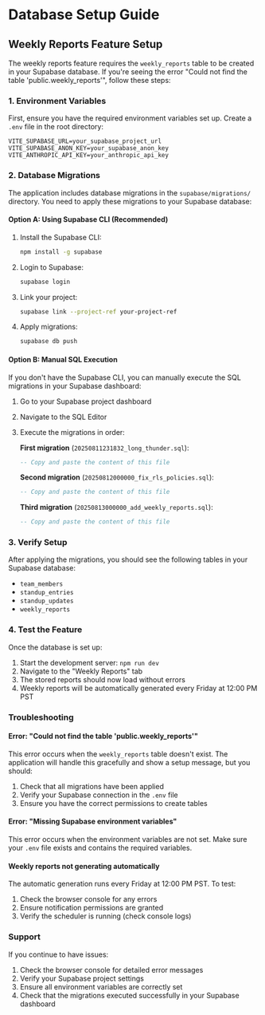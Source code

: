 # Database Setup Guide

## Weekly Reports Feature Setup

The weekly reports feature requires the `weekly_reports` table to be created in your Supabase database. If you're seeing the error "Could not find the table 'public.weekly_reports'", follow these steps:

### 1. Environment Variables

First, ensure you have the required environment variables set up. Create a `.env` file in the root directory:

```env
VITE_SUPABASE_URL=your_supabase_project_url
VITE_SUPABASE_ANON_KEY=your_supabase_anon_key
VITE_ANTHROPIC_API_KEY=your_anthropic_api_key
```

### 2. Database Migrations

The application includes database migrations in the `supabase/migrations/` directory. You need to apply these migrations to your Supabase database:

#### Option A: Using Supabase CLI (Recommended)

1. Install the Supabase CLI:
   ```bash
   npm install -g supabase
   ```

2. Login to Supabase:
   ```bash
   supabase login
   ```

3. Link your project:
   ```bash
   supabase link --project-ref your-project-ref
   ```

4. Apply migrations:
   ```bash
   supabase db push
   ```

#### Option B: Manual SQL Execution

If you don't have the Supabase CLI, you can manually execute the SQL migrations in your Supabase dashboard:

1. Go to your Supabase project dashboard
2. Navigate to the SQL Editor
3. Execute the migrations in order:

   **First migration** (`20250811231832_long_thunder.sql`):
   ```sql
   -- Copy and paste the content of this file
   ```

   **Second migration** (`20250812000000_fix_rls_policies.sql`):
   ```sql
   -- Copy and paste the content of this file
   ```

   **Third migration** (`20250813000000_add_weekly_reports.sql`):
   ```sql
   -- Copy and paste the content of this file
   ```

### 3. Verify Setup

After applying the migrations, you should see the following tables in your Supabase database:

- `team_members`
- `standup_entries`
- `standup_updates`
- `weekly_reports`

### 4. Test the Feature

Once the database is set up:

1. Start the development server: `npm run dev`
2. Navigate to the "Weekly Reports" tab
3. The stored reports should now load without errors
4. Weekly reports will be automatically generated every Friday at 12:00 PM PST

### Troubleshooting

#### Error: "Could not find the table 'public.weekly_reports'"

This error occurs when the `weekly_reports` table doesn't exist. The application will handle this gracefully and show a setup message, but you should:

1. Check that all migrations have been applied
2. Verify your Supabase connection in the `.env` file
3. Ensure you have the correct permissions to create tables

#### Error: "Missing Supabase environment variables"

This error occurs when the environment variables are not set. Make sure your `.env` file exists and contains the required variables.

#### Weekly reports not generating automatically

The automatic generation runs every Friday at 12:00 PM PST. To test:

1. Check the browser console for any errors
2. Ensure notification permissions are granted
3. Verify the scheduler is running (check console logs)

### Support

If you continue to have issues:

1. Check the browser console for detailed error messages
2. Verify your Supabase project settings
3. Ensure all environment variables are correctly set
4. Check that the migrations executed successfully in your Supabase dashboard
